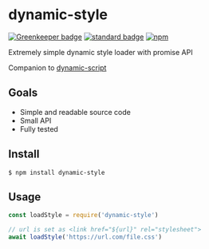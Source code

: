 # dynamic-style

[![Greenkeeper badge](https://badges.greenkeeper.io/KayleePop/dynamic-style.svg)](https://greenkeeper.io/)
[![standard badge](https://img.shields.io/badge/code_style-standard-brightgreen.svg)](https://standardjs.com)
[![npm](https://img.shields.io/npm/v/dynamic-style.svg)](https://www.npmjs.com/package/dynamic-style)

Extremely simple dynamic style loader with promise API

Companion to [dynamic-script](https://github.com/kayleepop/dynamic-script)

## Goals
- Simple and readable source code
- Small API
- Fully tested

## Install

`$ npm install dynamic-style`

## Usage

```js
const loadStyle = require('dynamic-style')

// url is set as <link href="${url}" rel="stylesheet">
await loadStyle('https://url.com/file.css')
```
